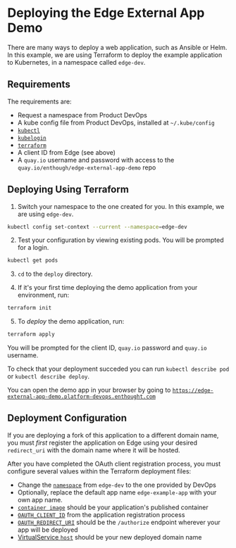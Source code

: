 
# Deploying the Edge External App Demo

There are many ways to deploy a web application, such as Ansible or Helm.
In this example, we are using Terraform to deploy the example application
to Kubernetes, in a namespace called `edge-dev`.

## Requirements

The requirements are:
- Request a namespace from Product DevOps
- A kube config file from Product DevOps, installed at `~/.kube/config`
- [`kubectl`](https://kubernetes.io/docs/tasks/tools/)
- [`kubelogin`](https://github.com/int128/kubelogin)
- [`terraform`](https://learn.hashicorp.com/tutorials/terraform/install-cli)
- A client ID from Edge (see above)
- A `quay.io` username and password with access to the `quay.io/enthough/edge-external-app-demo` repo

## Deploying Using Terraform

1. Switch your namespace to the one created for you. In this example, we are using `edge-dev`.
```bash
kubectl config set-context --current --namespace=edge-dev
```
2. Test your configuration by viewing existing pods. You will be prompted for a login.
```bash
kubectl get pods
```
3. `cd` to the `deploy` directory.

4. If it's your first time deploying the demo application from your environment,
run:
```bash
terraform init
```
5. To *deploy* the demo application, run:
```bash
terraform apply
```

You will be prompted for the client ID, `quay.io` password and `quay.io` username.

To check that your deployment succeded you can run `kubectl describe pod` or 
`kubectl describe deploy`.

You can open the demo app in your browser by going to
[`https://edge-external-app-demo.platform-devops.enthought.com`](https://edge-external-app-demo.platform-devops.enthought.com)

## Deployment Configuration

If you are deploying a fork of this application to a different domain name,
you must *first* register the application on Edge using your desired `redirect_uri`
with the domain name where it will be hosted.

After you have completed the OAuth client registration process,
you must configure several values within the Terraform deployment files:
- Change the [`namespace`](./edge_example.tf#L16) from `edge-dev` to the one provided by DevOps
- Optionally, replace the default app name `edge-example-app` with your own app name.
- [`container image`](./edge_example.tf#L56) should be your application's published container
- [`OAUTH_CLIENT_ID`](./edge_example.tf#L69) from the application registration process
- [`OAUTH_REDIRECT_URI`](./edge_example.tf#L73) should be the `/authorize` endpoint wherever your app will be deployed
- [VirtualService `host`](./edge_example.tf#L156) should be your new deployed domain name